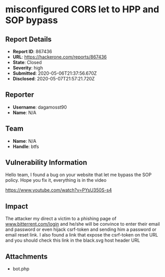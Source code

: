 # misconfigured CORS let to HPP and SOP bypass

## Report Details
- **Report ID**: 867436
- **URL**: https://hackerone.com/reports/867436
- **State**: Closed
- **Severity**: high
- **Submitted**: 2020-05-06T21:37:56.670Z
- **Disclosed**: 2020-05-07T21:57:21.720Z

## Reporter
- **Username**: dagamosst90
- **Name**: N/A

## Team
- **Name**: N/A
- **Handle**: btfs

## Vulnerability Information
Hello team,
I found a bug on your website that let me bypass the SOP policy.
Hope you fix it, everything is in the video


https://www.youtube.com/watch?v=PYsU350S-s4

## Impact

The attacker my direct a victim to a phishing page of www.bitterrent.com/login and he/she will be convince to enter their email and password or even hijack csrf-token and sending him a password or email reset link.
I also found a link that expose the csrf-token on the URL and you should check this link in the black.svg host header URL

## Attachments
- bot.php
